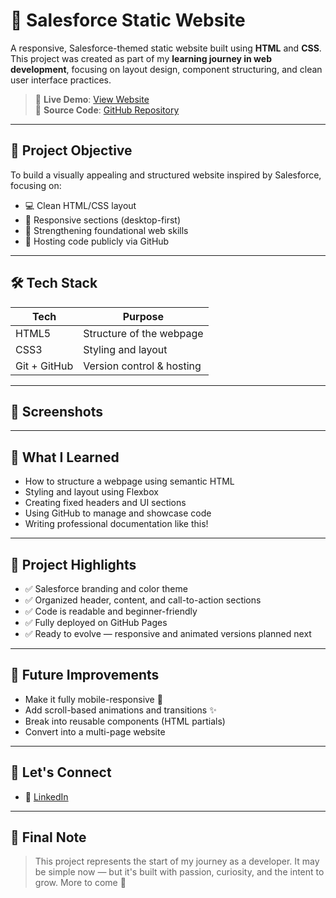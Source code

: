 # 🚀 Salesforce Static Website

A responsive, Salesforce-themed static website built using **HTML** and **CSS**.  
This project was created as part of my **learning journey in web development**, focusing on layout design, component structuring, and clean user interface practices.

> 🔗 **Live Demo**: [View Website](https://anuragchoubey-45.github.io/Salesforce-Static-Website)  
> 📂 **Source Code**: [GitHub Repository](https://github.com/AnuragChoubey-45/Salesforce-Static-Website.git)

---

## 🎯 Project Objective

To build a visually appealing and structured website inspired by Salesforce, focusing on:
- 💻 Clean HTML/CSS layout
- 📱 Responsive sections (desktop-first)
- 🧠 Strengthening foundational web skills
- 🔗 Hosting code publicly via GitHub

---

## 🛠️ Tech Stack

| Tech      | Purpose                     |
|-----------|-----------------------------|
| HTML5     | Structure of the webpage    |
| CSS3      | Styling and layout          |
| Git + GitHub | Version control & hosting |

---

## 📸 Screenshots

 
---

## 🧠 What I Learned

- How to structure a webpage using semantic HTML
- Styling and layout using Flexbox
- Creating fixed headers and UI sections
- Using GitHub to manage and showcase code
- Writing professional documentation like this!

---

## 📌 Project Highlights

- ✅ Salesforce branding and color theme
- ✅ Organized header, content, and call-to-action sections
- ✅ Code is readable and beginner-friendly
- ✅ Fully deployed on GitHub Pages
- ✅ Ready to evolve — responsive and animated versions planned next

---

## 🧳 Future Improvements

- Make it fully mobile-responsive 📱
- Add scroll-based animations and transitions ✨
- Break into reusable components (HTML partials)
- Convert into a multi-page website

---

## 🤝 Let's Connect

- 💼 [LinkedIn](https://www.linkedin.com/in/anurag-choubey-368970376?utm_source=share&utm_campaign=share_via&utm_content=profile&utm_medium=android_app)


---

## 💬 Final Note

> This project represents the start of my journey as a developer. It may be simple now — but it's built with passion, curiosity, and the intent to grow. More to come 🚀
